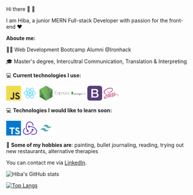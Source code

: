  Hi there 👋 🙂
 
 
 I am Hiba, a junior MERN Full-stack Developer with passion for the front-end ❤️
 
**Aboute me:**
 

👩‍💻 Web Development Bootcamp Alumni @Ironhack

🎓 Master's degree, Intercultral Communication, Translation & Interpreting

💻 **Current technologies I use:**



<code><img height="40" src="https://raw.githubusercontent.com/github/explore/80688e429a7d4ef2fca1e82350fe8e3517d3494d/topics/javascript/javascript.png"></code>
<code><img height="40" src="https://raw.githubusercontent.com/github/explore/80688e429a7d4ef2fca1e82350fe8e3517d3494d/topics/react/react.png"></code>
<code><img height="40" src="https://raw.githubusercontent.com/github/explore/80688e429a7d4ef2fca1e82350fe8e3517d3494d/topics/nodejs/nodejs.png"></code>
<code><img height="40" src="https://raw.githubusercontent.com/github/explore/80688e429a7d4ef2fca1e82350fe8e3517d3494d/topics/express/express.png"></code>
<code><img height="40" src="https://raw.githubusercontent.com/github/explore/80688e429a7d4ef2fca1e82350fe8e3517d3494d/topics/mongodb/mongodb.png"></code>
<code><img height="40" src="https://raw.githubusercontent.com/github/explore/80688e429a7d4ef2fca1e82350fe8e3517d3494d/topics/bootstrap/bootstrap.png"></code>
<code><img height="40" src="https://raw.githubusercontent.com/github/explore/80688e429a7d4ef2fca1e82350fe8e3517d3494d/topics/sass/sass.png"></code>




💻 **Technologies I would like to learn soon:**


<code><img height="40" src="https://raw.githubusercontent.com/github/explore/80688e429a7d4ef2fca1e82350fe8e3517d3494d/topics/typescript/typescript.png"></code>
<code><img height="40" src="https://raw.githubusercontent.com/github/explore/80688e429a7d4ef2fca1e82350fe8e3517d3494d/topics/redux/redux.png"></code>
<code><img height="40" src="https://raw.githubusercontent.com/github/explore/80688e429a7d4ef2fca1e82350fe8e3517d3494d/topics/tailwind/tailwind.png"></code>


🌻  **Some of my hobbies are**: painting, bullet journaling, reading, trying out new restaurants, alternative therapies


You can contact me via [LinkedIn](https://www.linkedin.com/in/hiba-berber-926039202/).

![Hiba's GitHub stats](https://github-readme-stats.vercel.app/api?username=Hibaber&show_icons=true&theme=radical)

[![Top Langs](https://github-readme-stats.vercel.app/api/top-langs/?username=Hibaber&layout=compact)](https://github.com/hibaber/github-readme-stats)




